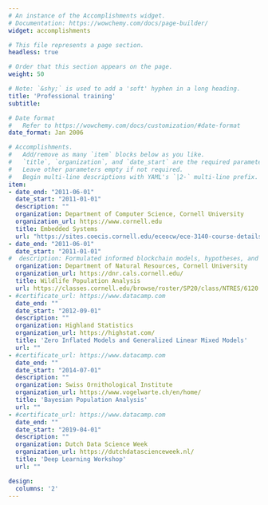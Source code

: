```yaml
---
# An instance of the Accomplishments widget.
# Documentation: https://wowchemy.com/docs/page-builder/
widget: accomplishments

# This file represents a page section.
headless: true

# Order that this section appears on the page.
weight: 50

# Note: `&shy;` is used to add a 'soft' hyphen in a long heading.
title: 'Professional training'
subtitle:

# Date format
#   Refer to https://wowchemy.com/docs/customization/#date-format
date_format: Jan 2006

# Accomplishments.
#   Add/remove as many `item` blocks below as you like.
#   `title`, `organization`, and `date_start` are the required parameters.
#   Leave other parameters empty if not required.
#   Begin multi-line descriptions with YAML's `|2-` multi-line prefix.
item:
- date_end: "2011-06-01"
  date_start: "2011-01-01"
  description: ""
  organization: Department of Computer Science, Cornell University
  organization_url: https://www.cornell.edu
  title: Embedded Systems
  url: "https://sites.coecis.cornell.edu/eceocw/ece-3140-course-details/"
- date_end: "2011-06-01"
  date_start: "2011-01-01"
#  description: Formulated informed blockchain models, hypotheses, and use cases.
  organization: Department of Natural Resources, Cornell University
  organization_url: https://dnr.cals.cornell.edu/
  title: Wildlife Population Analysis
  url: https://classes.cornell.edu/browse/roster/SP20/class/NTRES/6120
- #certificate_url: https://www.datacamp.com
  date_end: ""
  date_start: "2012-09-01"
  description: ""
  organization: Highland Statistics
  organization_url: https://highstat.com/
  title: 'Zero Inflated Models and Generalized Linear Mixed Models'
  url: ""
- #certificate_url: https://www.datacamp.com
  date_end: ""
  date_start: "2014-07-01"
  description: ""
  organization: Swiss Ornithological Institute
  organization_url: https://www.vogelwarte.ch/en/home/
  title: 'Bayesian Population Analysis'
  url: ""
- #certificate_url: https://www.datacamp.com
  date_end: ""
  date_start: "2019-04-01"
  description: ""
  organization: Dutch Data Science Week
  organization_url: https://dutchdatascienceweek.nl/
  title: 'Deep Learning Workshop'
  url: ""

design:
  columns: '2' 
---
```

